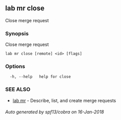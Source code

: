 ## lab mr close

Close merge request

### Synopsis


Close merge request

```
lab mr close [remote] <id> [flags]
```

### Options

```
  -h, --help   help for close
```

### SEE ALSO
* [lab mr](lab_mr.md)	 - Describe, list, and create merge requests

###### Auto generated by spf13/cobra on 16-Jan-2018
